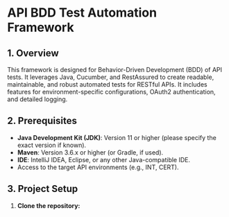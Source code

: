 # API BDD Test Automation Framework

## 1. Overview

This framework is designed for Behavior-Driven Development (BDD) of API tests. It leverages Java, Cucumber, and RestAssured to create readable, maintainable, and robust automated tests for RESTful APIs. It includes features for environment-specific configurations, OAuth2 authentication, and detailed logging.

## 2. Prerequisites

*   **Java Development Kit (JDK)**: Version 11 or higher (please specify the exact version if known).
*   **Maven**: Version 3.6.x or higher (or Gradle, if used).
*   **IDE**: IntelliJ IDEA, Eclipse, or any other Java-compatible IDE.
*   Access to the target API environments (e.g., INT, CERT).

## 3. Project Setup

1.  **Clone the repository:**
    
